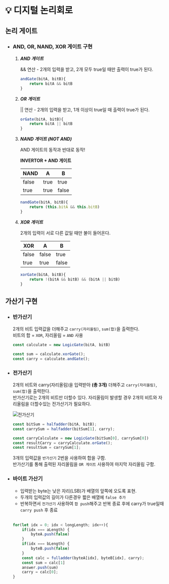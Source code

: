 # 💡 디지털 논리회로

## 논리 게이트
- ### AND, OR, NAND, XOR 게이트 구현

    1. ***AND 게이트***
        
        && 연산 - 2개의 입력을 받고, 2개 모두 true일 때만 출력이 true가 된다.

        ```js
        andGate(bitA, bitB){
            return bitA && bitB
        }
        ```


    2. ***OR 게이트***

        || 연산 - 2개의 입력을 받고, 1개 이상이 true일 때 출력이 true가 된다.

        ```js
        orGate(bitA, bitB){
            return bitA || bitB
        }
        ```

    3. ***NAND 게이트 (NOT AND)***
        
        AND 게이트의 동작과 반대로 동작!
        
        **INVERTOR + AND 게이트**  
        
        | NAND | A | B |
        | --- | --- | --- |
        | false | true | true |
        | true | true | false |

        ```js
        nandGate(bitA, bitB){
            return (this.bitA && this.bitB)
        }
        ```
    
    4. ***XOR 게이트***
        
        2개의 입력이 서로 다른 값일 때만 불이 들어온다.
        
        | XOR | A | B |
        | --- | --- | --- |
        | false | false | true |
        | true | true | false |


        ```js
        xorGate(bitA, bitB){
            return !(bitA && bitB) && (bitA || bitB)
        }
        ```

## 가산기 구현
- ### 반가산기
    2개의 비트 입력값을 더해주고 `carry(자리올림)`, `sum(합)`을 출력한다.  
    비트의 합 = `XOR`, 자리올림 = `AND` 사용

    ```js
    const calculate = new LogicGate(bitA, bitB)

    const sum = calculate.xorGate();
    const carry = calculate.andGate();
    ```

- ### 전가산기
    2개의 비트와 carry(자리올림)을 입력받아 **(총 3개)** 더해주고 `carry(자리올림)`, `sum(합)`을 출력한다.    
    반가산기로는 2개의 비트만 더할수 있다. 자리올림이 발생할 경우 2개의 비트와 자리올림을 더할수있는 전가산기가 필요하다.  

    ![전가산기](https://user-images.githubusercontent.com/68211156/147943097-bc963a6a-20e3-46ac-bf1d-5fb5847ea2da.png)  

    ```js
    const bitSum = halfadder(bitA, bitB);
    const carrySum = halfadder(bitSum[1], carry);
    
    const carryCalculate = new LogicGate(bitSum[0], carrySum[0])
    const resultCarry = carryCalculate.orGate();
    const resultSum = carrySum[1];
    ```

    3개의 입력값을 `반가산기` 2번을 사용하여 합을 구함.  
    반가산기를 통해 출력된 자리올림을 `OR 게이트` 사용하여 마지막 자리올림 구함.


- ### 바이트 가산기
    - 입력받는 byte는 낮은 자리(LSB)가 배열의 앞쪽에 오도록 표현.  
    - 두개의 입력값의 길이가 다른경우 짧은 배열에 `false 추가`  
    - 반복하면서 `전가산기` 사용하여 `합 push`해주고 반복 종료 후에 carry가 true일때 `carry push` 후 종료  
    <br>

    ```js
    for(let idx = 0; idx < longLength; idx++){
        if(idx === aLength) {
            byteA.push(false)
        }
        if(idx === bLength) {
            byteB.push(false)
        }
        const calc = fulladder(byteA[idx], byteB[idx], carry);
        const sum = calc[1]
        answer.push(sum)
        carry = calc[0];
    }
    ```